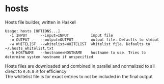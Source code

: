 # hosts
Hosts file builder, written in Haskell
```
Usage: hosts [OPTIONS...]
  -i INPUT      --input=INPUT          input file
  -o OUTPUT     --output=OUTPUT        output file. Defaults to stdout
  -w WHITELIST  --whitelist=WHITELIST  whitelist file. Defaults to ~/.hosts_whitelist.txt
  -h HOSTNAME   --hostname=HOSTNAME    hostname to use. Tries to determine system hostname if unspecified
```

Hosts files are downloaded and combined in parallel and normalized to all direct to `0.0.0.0` for efficiency  
The whiltelist file is for exact entries to not be included in the final output
